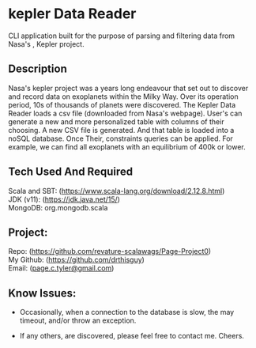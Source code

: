 # kepler Data Reader
CLI application built for the purpose of parsing and filtering data from Nasa's , Kepler project. 

## Description
Nasa's kepler project was a years long endeavour that set out to discover and record data on exoplanets within the Milky Way. Over its operation period, 10s of thousands of planets were discovered.  The Kepler Data Reader loads a csv file (downloaded from Nasa's webpage). User's can generate a new and more personalized table with columns of their choosing.  A new CSV file is generated.  And that table is loaded into a noSQL database.  Once Their,  constraints queries can be applied.  For example, we can find all exoplanets with an equilibrium of 400k or lower. 

## Tech Used And Required
Scala and SBT: (https://www.scala-lang.org/download/2.12.8.html)    
JDK (v11): (https://jdk.java.net/15/)    
MongoDB: org.mongodb.scala    


## Project:
Repo: (https://github.com/revature-scalawags/Page-Project0)    
My Github: (https://github.com/drthisguy)    
Email: (page.c.tyler@gmail.com)    

## Know Issues:
- Occasionally, when a connection to the database is slow, the may timeout, and/or throw an exception. 

- If any others, are discovered, please feel free to contact me.  Cheers. 